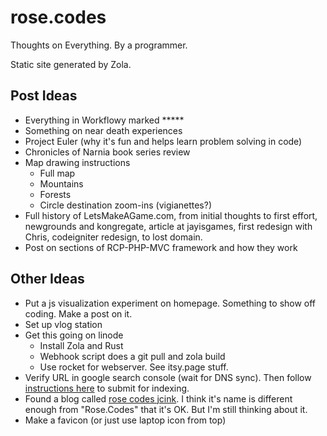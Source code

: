 # rose.codes
Thoughts on Everything. By a programmer.

Static site generated by Zola.

## Post Ideas
- Everything in Workflowy marked *****
- Something on near death experiences
- Project Euler (why it's fun and helps learn problem solving in code)
- Chronicles of Narnia book series review
- Map drawing instructions
  - Full map
  - Mountains
  - Forests
  - Circle destination zoom-ins (vigianettes?)
- Full history of LetsMakeAGame.com, from initial thoughts to first effort, newgrounds and kongregate, article at jayisgames, first redesign with Chris, codeigniter redesign, to lost domain.
- Post on sections of RCP-PHP-MVC framework and how they work

## Other Ideas
- Put a js visualization experiment on homepage. Something to show off coding. Make a post on it.
- Set up vlog station
- Get this going on linode
  - Install Zola and Rust
  - Webhook script does a git pull and zola build
  - Use rocket for webserver. See itsy.page stuff.
- Verify URL in google search console (wait for DNS sync). Then follow [instructions here](https://developers.google.com/search/docs/advanced/crawling/ask-google-to-recrawl) to submit for indexing.
- Found a blog called [rose codes jcink](https://rose-codes.tumblr.com/). I think it's name is different enough from "Rose.Codes" that it's OK. But I'm still thinking about it.
- Make a favicon (or just use laptop icon from top)
